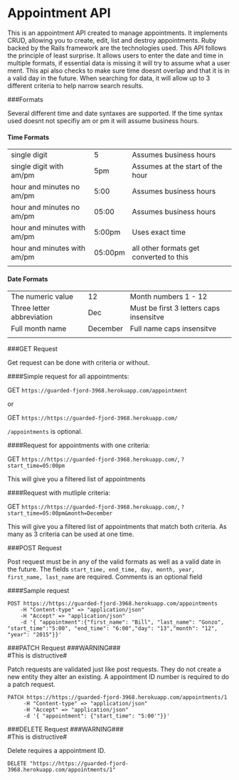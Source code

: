 # Appointment API

This is an appointment API created to manage appointments. It implements CRUD, allowing you to create, edit, list and destroy appointments. Ruby backed by the Rails framework are the technologies used. This API follows the principle of least surprise. It allows users to enter the date and time in multiple formats, if essential data is missing it will try to assume what a user ment. This api also checks to make sure time doesnt overlap and that it is in a valid day in the future. When searching for data, it will allow up to 3 different criteria to help narrow search results.

###Formats

Several different time and date syntaxes are supported. If the time syntax used doesnt not specifiy am or pm it will assume business hours.

#### Time Formats
|                             |         |                                         |
|-----------------------------|---------|-----------------------------------------|
| single digit                |    5    | Assumes business hours                  |
| single digit with am/pm     |   5pm   | Assumes at the start of the hour        |
| hour and minutes no am/pm   |   5:00  | Assumes business hours                  |
| hour and minutes no am/pm   |  05:00  | Assumes business hours                  |
| hour and minutes with am/pm |  5:00pm | Uses exact time                         |
| hour and minutes with am/pm | 05:00pm | all other formats get converted to this |
|                             |         |                                         |

#### Date Formats

|                           |          |                                         |
|---------------------------|----------|-----------------------------------------|
| The numeric value         |    12    | Month numbers 1 - 12                    |
| Three letter abbreviation |    Dec   | Must be first 3 letters caps insensitve |
| Full month name           | December | Full name caps insensitve               |
|                           |          |                                         |

###GET Request

Get request can be done with criteria or without.

####Simple request for all appointments:

GET `https://guarded-fjord-3968.herokuapp.com/appointment`

or 

GET `https://https://guarded-fjord-3968.herokuapp.com/`

`/appointments` is optional.

####Request for appointments with one criteria:

GET `https://https://guarded-fjord-3968.herokuapp.com/`, `?start_time=05:00pm`

This will give you a filtered list of appointments

####Request with mutliple criteria:

GET `https://https://guarded-fjord-3968.herokuapp.com/`, `?start_time=05:00pm&month=December`

This will give you a filtered list of appointments that match both criteria.
As many as 3 criteria can be used at one time.

###POST Request

Post request must be in any of the valid formats as well as a valid date in the future. The fields ```start_time, end_time, day, month, year, first_name, last_name``` are required. Comments is an optional field 

####Sample request
	
```
POST https://https://guarded-fjord-3968.herokuapp.com/appointments
    -H "Content-type" => "application/json"
    -H "Accept" => "application/json"
    -d '{ "appointment":{"first_name": "Bill", "last_name": "Gonzo", "start_time":"5:00", "end_time": "6:00","day": "13","month": "12", "year": "2015"}}'
```
     
###PATCH Request
 \#\#\#WARNING\#\#\#  
\#This is distructive\#
  
  Patch requests are validated just like post requests. They do not create a new entity they alter an existing. A appointment ID number is required to do a patch request.

```
PATCH https://https://guarded-fjord-3968.herokuapp.com/appointments/1
	 -H "Content-type" => "application/json"
     -H "Accept" => "application/json"
     -d '{ "appointment": {"start_time": "5:00'"}}'
```

###DELETE Request
 \#\#\#WARNING\#\#\#  
\#This is distructive\#

  Delete requires a appointment ID.

```
DELETE "https://https://guarded-fjord-3968.herokuapp.com/appointments/1"
```
